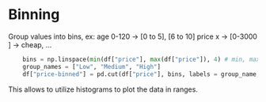 # Binning
Group values into bins, ex:
    age 0-120 -> [0 to 5], [6 to 10]
    price x -> [0-3000 ] -> cheap, ...

```python
    bins = np.linspace(min(df["price"], max(df["price"]), 4) # min, max, n_intervals
    group_names = ["Low", "Medium", "High"]
    df["price-binned"] = pd.cut(df["price"], bins, labels = group_name, include_lowest = True)
```

This allows to utilize histograms to plot the data in ranges.
